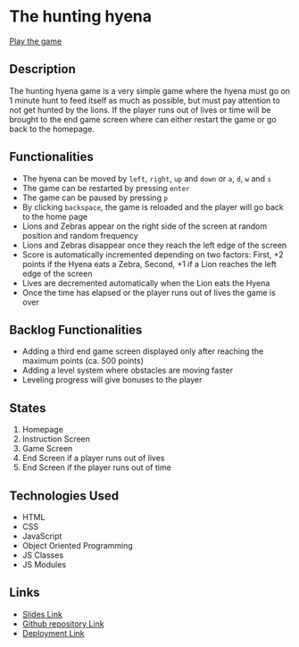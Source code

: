 # The hunting hyena

[Play the game](http://github.com)

## Description

The hunting hyena game is a very simple game where the hyena must go on 1 minute hunt to feed itself as much as possible, but must pay attention to not get hunted by the lions. If the player runs out of lives or time will be brought to the end game screen where can either restart the game or go back to the homepage.

## Functionalities

- The hyena can be moved by `left`, `right`, `up` and `down` or `a`, `d`, `w` and `s`
- The game can be restarted by pressing `enter`
- The game can be paused by pressing `p`
- By clicking `backspace`, the game is reloaded and the player will go back to the home page
- Lions and Zebras appear on the right side of the screen at random position and random frequency
- Lions and Zebras disappear once they reach the left edge of the screen
- Score is automatically incremented depending on two factors: First, +2 points if the Hyena eats a Zebra, Second, +1 if a Lion reaches the left edge of the screen
- Lives are decremented automatically when the Lion eats the Hyena
- Once the time has elapsed or the player runs out of lives the game is over

## Backlog Functionalities

- Adding a third end game screen displayed only after reaching the maximum points (ca. 500 points)
- Adding a level system where obstacles are moving faster
- Leveling progress will give bonuses to the player

## States

1. Homepage
2. Instruction Screen
3. Game Screen
4. End Screen if a player runs out of lives
5. End Screen if the player runs out of time

## Technologies Used

- HTML
- CSS
- JavaScript
- Object Oriented Programming
- JS Classes
- JS Modules

## Links

- [Slides Link](https://docs.google.com/presentation/d/10LqY7ojTD84sIfCuHY6bP5eqDL0ZA_72RHa93VvLkac/edit?usp=sharing)
- [Github repository Link](https://github.com/mirkoeffe/The-hunting-hyena/tree/day2)
- [Deployment Link]()
